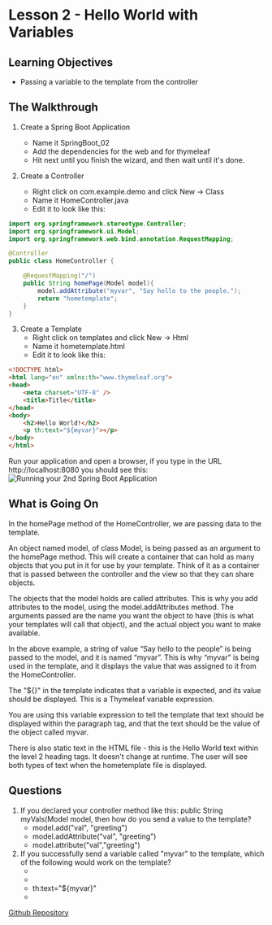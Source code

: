 # Lesson 2 - Hello World with Variables 
## Learning Objectives
* Passing a variable to the template from the controller

## The Walkthrough 

1. Create a Spring Boot Application 
	* Name it SpringBoot_02 
	* Add the dependencies for the web and for thymeleaf 
	* Hit next until you finish the wizard, and then wait until it's done.    

2. Create a Controller 
	* Right click on com.example.demo and click New -> Class 
	* Name it HomeController.java 
	* Edit it to look like this: 

```java
import org.springframework.stereotype.Controller;
import org.springframework.ui.Model;
import org.springframework.web.bind.annotation.RequestMapping;

@Controller
public class HomeController {

    @RequestMapping("/")
    public String homePage(Model model){
        model.addAttribute("myvar", "Say hello to the people.");
        return "hometemplate";
    }
}
```

3. Create a Template 
  	* Right click on templates and click New -> Html 
	* Name it hometemplate.html 
	* Edit it to look like this: 
```html
<!DOCTYPE html>
<html lang="en" xmlns:th="www.thymeleaf.org">
<head>
    <meta charset="UTF-8" />
    <title>Title</title>
</head>
<body>
    <h2>Hello World!</h2>
    <p th:text="${myvar}"></p>
</body>
</html>
```

Run your application and open a browser, if you type in the URL http://localhost:8080 you should see this: 
![Running your 2nd Spring Boot Application](https://github.com/ajhenley/unofficialguides/blob/master/IntroToSpringBoot/img/Lesson02.png "Running your 2nd Spring Boot Application")

## What is Going On
In the homePage method of the HomeController, we are passing data to the template.  

An object named model, of class Model, is being passed as an argument to the homePage method. This will create a container that can hold as many objects that you put in it for use by your template. Think of it as a container that is passed between the controller and the view so that they can share objects.  

The objects that the model holds are called attributes. This is why you add attributes to the model, using the model.addAttributes method. The arguments passed are the name you want the object to have (this is what your templates will call that object), and the actual object you want to make available.   

In the above example, a string of value “Say hello to the people” is being passed to the model, and it is named “myvar”. This is why “myvar" is being used in the template, and it displays the value that was assigned to it from the HomeController.  

The "${}" in the template indicates that a variable is expected, and its value should be displayed. This is a Thymeleaf variable expression.  

You are using this variable expression to tell the template that text should be displayed within the paragraph tag, and that the text should be the value of the object called myvar.  

There is also static text in the HTML file - this is the Hello World text within the level 2 heading tags. It doesn't change at runtime. The user will see both types of text when the hometemplate file is displayed.

## Questions
1. If you declared your controller method like this: public String myVals(Model model, then how do you send a value to the template?
	* model.add("val", "greeting")
	* model.addAttribute("val", "greeting")
	* model.attribute("val","greeting")
2. If you successfully send a variable called "myvar" to the template, which of the following would work on the template?
	* <div th:text="${myvar}"></div>
	* <div th:text="myvar"></div>
	* <div> th:text="${myvar}"</div>
	* <div "${myvar}"></div>

[Github Repository](https://github.com/ajhenley/SpringBoot_02)
